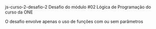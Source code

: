 js-curso-2-desafio-2
Desafio do módulo #02 Lógica de Programação do curso da ONE

O desafio envolve apenas o uso de funções com ou sem parâmetros
